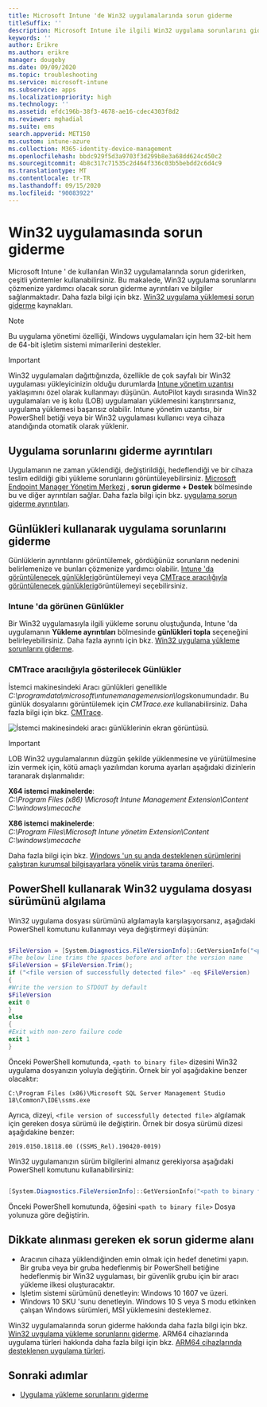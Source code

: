 ```yaml
---
title: Microsoft Intune 'de Win32 uygulamalarında sorun giderme
titleSuffix: ''
description: Microsoft Intune ile ilgili Win32 uygulama sorunlarını gidermek için en yaygın yöntemler hakkında bilgi edinin.
keywords: ''
author: Erikre
ms.author: erikre
manager: dougeby
ms.date: 09/09/2020
ms.topic: troubleshooting
ms.service: microsoft-intune
ms.subservice: apps
ms.localizationpriority: high
ms.technology: ''
ms.assetid: efdc196b-38f3-4678-ae16-cdec4303f8d2
ms.reviewer: mghadial
ms.suite: ems
search.appverid: MET150
ms.custom: intune-azure
ms.collection: M365-identity-device-management
ms.openlocfilehash: bbdc929f5d3a9703f3d299b8e3a68dd624c450c2
ms.sourcegitcommit: 4b8c317c71535c2d464f336c03b5bebdd2c6d4c9
ms.translationtype: MT
ms.contentlocale: tr-TR
ms.lasthandoff: 09/15/2020
ms.locfileid: "90083922"
---
```

# <a name="troubleshoot-win32-app-issues"></a>Win32 uygulamasında sorun giderme

Microsoft Intune ' de kullanılan Win32 uygulamalarında sorun giderirken, çeşitli yöntemler kullanabilirsiniz. Bu makalede, Win32 uygulama sorunlarını çözmenize yardımcı olacak sorun giderme ayrıntıları ve bilgiler sağlanmaktadır. Daha fazla bilgi için bkz. [Win32 uygulama yüklemesi sorun giderme](troubleshoot-app-install.md#win32-app-installation-troubleshooting) kaynakları.

> [!NOTE]
> Bu uygulama yönetimi özelliği, Windows uygulamaları için hem 32-bit hem de 64-bit işletim sistemi mimarilerini destekler.

> [!IMPORTANT]
> Win32 uygulamaları dağıttığınızda, özellikle de çok sayfalı bir Win32 uygulaması yükleyicinizin olduğu durumlarda [Intune yönetim uzantısı](../apps/intune-management-extension.md) yaklaşımını özel olarak kullanmayı düşünün. AutoPilot kaydı sırasında Win32 uygulamaları ve iş kolu (LOB) uygulamaları yüklemesini karıştırırsanız, uygulama yüklemesi başarısız olabilir. Intune yönetim uzantısı, bir PowerShell betiği veya bir Win32 uygulaması kullanıcı veya cihaza atandığında otomatik olarak yüklenir.

## <a name="app-troubleshooting-details"></a>Uygulama sorunlarını giderme ayrıntıları

Uygulamanın ne zaman yüklendiği, değiştirildiği, hedeflendiği ve bir cihaza teslim edildiği gibi yükleme sorunlarını görüntüleyebilirsiniz. [Microsoft Endpoint Manager Yönetim Merkezi](https://go.microsoft.com/fwlink/?linkid=2109431) , **sorun giderme + Destek** bölmesinde bu ve diğer ayrıntıları sağlar. Daha fazla bilgi için bkz. [uygulama sorun giderme ayrıntıları](troubleshoot-app-install.md#app-troubleshooting-details).

## <a name="troubleshooting-app-issues-by-using-logs"></a>Günlükleri kullanarak uygulama sorunlarını giderme

Günlüklerin ayrıntılarını görüntülemek, gördüğünüz sorunların nedenini belirlemenize ve bunları çözmenize yardımcı olabilir. [Intune 'da görüntülenecek günlükleri](apps-win32-troubleshoot.md#logs-displayed-in-intune)görüntülemeyi veya [CMTrace aracılığıyla görüntülenecek günlükleri](apps-win32-troubleshoot.md#logs-displayed-through-cmtrace)görüntülemeyi seçebilirsiniz. 

### <a name="logs-displayed-in-intune"></a>Intune 'da görünen Günlükler

Bir Win32 uygulamasıyla ilgili yükleme sorunu oluştuğunda, Intune 'da uygulamanın **Yükleme ayrıntıları** bölmesinde **günlükleri topla** seçeneğini belirleyebilirsiniz. Daha fazla ayrıntı için bkz. [Win32 uygulama yükleme sorunlarını giderme](troubleshoot-app-install.md#win32-app-installation-troubleshooting).

### <a name="logs-displayed-through-cmtrace"></a>CMTrace aracılığıyla gösterilecek Günlükler

İstemci makinesindeki Aracı günlükleri genellikle *C:\programdata\microsoft\ıntunemanagemenısion\logs*konumundadır. Bu günlük dosyalarını görüntülemek için *CMTrace.exe* kullanabilirsiniz. Daha fazla bilgi için bkz. [CMTrace](https://docs.microsoft.com/configmgr/core/support/cmtrace).

![İstemci makinesindeki aracı günlüklerinin ekran görüntüsü.](./media/apps-win32-app-management/apps-win32-app-10.png)

> [!IMPORTANT]
> LOB Win32 uygulamalarının düzgün şekilde yüklenmesine ve yürütülmesine izin vermek için, kötü amaçlı yazılımdan koruma ayarları aşağıdaki dizinlerin taranarak dışlanmalıdır:<p>
> **X64 istemci makinelerde**:<br>
> *C:\Program Files (x86) \Microsoft Intune Management Extension\Content*<br>
> *C:\windows\ımecache*
>  
> **X86 istemci makinelerde**:<br>
> *C:\Program Files\Microsoft Intune yönetim Extension\Content*<br>
> *C:\windows\ımecache*
>
> Daha fazla bilgi için bkz. [Windows 'un şu anda desteklenen sürümlerini çalıştıran kurumsal bilgisayarlara yönelik virüs tarama önerileri](https://support.microsoft.com/help/822158/virus-scanning-recommendations-for-enterprise-computers).

## <a name="detecting-the-win32-app-file-version-by-using-powershell"></a>PowerShell kullanarak Win32 uygulama dosyası sürümünü algılama

Win32 uygulama dosyası sürümünü algılamayla karşılaşıyorsanız, aşağıdaki PowerShell komutunu kullanmayı veya değiştirmeyi düşünün:

``` PowerShell

$FileVersion = [System.Diagnostics.FileVersionInfo]::GetVersionInfo("<path to binary file>").FileVersion
#The below line trims the spaces before and after the version name
$FileVersion = $FileVersion.Trim();
if ("<file version of successfully detected file>" -eq $FileVersion)
{
#Write the version to STDOUT by default
$FileVersion
exit 0
}
else
{
#Exit with non-zero failure code
exit 1
}
```

Önceki PowerShell komutunda, `<path to binary file>` dizesini Win32 uygulama dosyanızın yoluyla değiştirin. Örnek bir yol aşağıdakine benzer olacaktır:

`C:\Program Files (x86)\Microsoft SQL Server Management Studio 18\Common7\IDE\ssms.exe`

Ayrıca, dizeyi, `<file version of successfully detected file>` algılamak için gereken dosya sürümü ile değiştirin. Örnek bir dosya sürümü dizesi aşağıdakine benzer:

`2019.0150.18118.00 ((SSMS_Rel).190420-0019)`

Win32 uygulamanızın sürüm bilgilerini almanız gerekiyorsa aşağıdaki PowerShell komutunu kullanabilirsiniz:

``` PowerShell

[System.Diagnostics.FileVersionInfo]::GetVersionInfo("<path to binary file>").FileVersion

```

Önceki PowerShell komutunda, öğesini `<path to binary file>` Dosya yolunuza göre değiştirin.

## <a name="additional-troubleshooting-areas-to-consider"></a>Dikkate alınması gereken ek sorun giderme alanı
- Aracının cihaza yüklendiğinden emin olmak için hedef denetimi yapın. Bir gruba veya bir gruba hedeflenmiş bir PowerShell betiğine hedeflenmiş bir Win32 uygulaması, bir güvenlik grubu için bir aracı yükleme ilkesi oluşturacaktır.
- İşletim sistemi sürümünü denetleyin: Windows 10 1607 ve üzeri.  
- Windows 10 SKU 'sunu denetleyin. Windows 10 S veya S modu etkinken çalışan Windows sürümleri, MSI yüklemesini desteklemez.

Win32 uygulamalarında sorun giderme hakkında daha fazla bilgi için bkz. [Win32 uygulama yükleme sorunlarını giderme](troubleshoot-app-install.md#win32-app-installation-troubleshooting). ARM64 cihazlarında uygulama türleri hakkında daha fazla bilgi için bkz. [ARM64 cihazlarında desteklenen uygulama türleri](../apps/troubleshoot-app-install.md#app-types-supported-on-arm64-devices).

## <a name="next-steps"></a>Sonraki adımlar

- [Uygulama yükleme sorunlarını giderme](troubleshoot-app-install.md)
